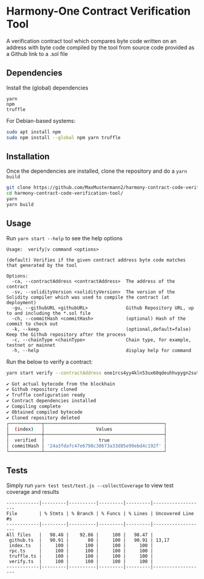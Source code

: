 # Harmony-One Contract Verification Tool

A verification contract tool which compares byte code written on an address with byte code compiled by the tool from source code provided as a Github link to a .sol file

## Dependencies

Install the (global) dependencies
```
yarn
npm
truffle
```
For Debian-based systems:
```bash
sudo apt install npm
sudo npm install --global npm yarn truffle
```

## Installation

Once the dependencies are installed, clone the repository and do a ``yarn build``
```bash
git clone https://github.com/MaxMustermann2/harmony-contract-code-verification-tool.git
cd harmony-contract-code-verification-tool/
yarn
yarn build
```

## Usage
Run ```yarn start --help``` to see the help options
```
Usage:  verify|v command <options>

(default) Verifies if the given contract address byte code matches that generated by the tool

Options:
  -ca, --contractAddress <contractAddress>  The address of the contract
  -sv, --solidityVersion <solidityVersion>  The version of the Solidity compiler which was used to compile the contract (at deployment)
  -gu, --githubURL <githubURL>              Github Repository URL, up to and including the *.sol file
  -ch, --commitHash <commitHash>            (optional) Hash of the commit to check out
  -k, --keep                                (optional,default=false) Keep the Github repository after the process
  -c, --chainType <chainType>               Chain type, for example, testnet or mainnet
  -h, --help                                display help for command
```

Run the below to verify a contract:
```bash
yarn start verify --contractAddress one1rcs4yy4kln53ux60qdeuhhvpygn2sutn500dhw --githubURL https://github.com/rachit2501/Lottery-System/blob/master/contracts/Lottery.sol --chainType testnet --solidityVersion 0.4.17

✔ Got actual bytecode from the blockhain
✔ Github repository cloned
✔ Truffle configuration ready
✔ Contract dependencies installed
✔ Compiling complete
✔ Obtained compiled bytecode
✔ Cloned repository deleted
┌────────────┬────────────────────────────────────────────┐
│  (index)   │                   Values                   │
├────────────┼────────────────────────────────────────────┤
│  verified  │                    true                    │
│ commitHash │ '24a3fdafc47e6798c38673a33d85e99ebd4c192f' │
└────────────┴────────────────────────────────────────────┘
```

## Tests
Simply run ```yarn test test/test.js --collectCoverage``` to view test coverage and results
```
------------|---------|----------|---------|---------|-------------------
File        | % Stmts | % Branch | % Funcs | % Lines | Uncovered Line #s
------------|---------|----------|---------|---------|-------------------
All files   |   98.48 |    92.86 |     100 |   98.47 |                   
 github.ts  |   90.91 |       80 |     100 |   90.91 | 13,17             
 index.ts   |     100 |      100 |     100 |     100 |                   
 rpc.ts     |     100 |      100 |     100 |     100 |                   
 truffle.ts |     100 |      100 |     100 |     100 |                   
 verify.ts  |     100 |      100 |     100 |     100 |                   
------------|---------|----------|---------|---------|-------------------
```
